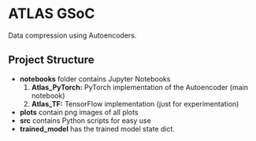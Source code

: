 # ATLAS GSoC

Data compression using Autoencoders.

## Project Structure

* **notebooks** folder contains Jupyter Notebooks
    1. **Atlas_PyTorch:** PyTorch implementation of the Autoencoder (main notebook)
    2. **Atlas_TF:** TensorFlow implementation (just for experimentation)
* **plots** contain png images of all plots
* **src** contains Python scripts for easy use
* **trained_model** has the trained model state dict.
